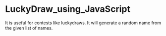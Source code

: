 # LuckyDraw_using_JavaScript

It is useful for contests like luckydraws. It will generate a random name from the given list of names. 
